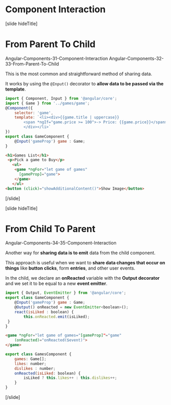 # Component Interaction

[slide hideTitle]

# From Parent To Child

Angular-Components-31-Component-Interaction
Angular-Components-32-33-From-Parent-To-Child

This is the most common and straightforward method of sharing data. 

It works by using the `@Input()` decorator to **allow data to be passed via the template**. 

```js
import { Component, Input } from '@angular/core';
import { Game } from '../games/game';
@Component({
    selector: 'game',
    template: `<li><div>{{game.title | uppercase}}
        <span *ngIf="game.price >= 100">-> Price: {{game.price}}</span>
        </div></li>`
})
export class GameComponent {
    @Input('gameProp') game : Game;
}
```

```html
<h1>Games List</h1>
 <p>Pick a game to Buy</p>
   <ul>
	<game *ngFor="let game of games" 
	  [gameProp]="game">
	</game>
   </ul>
<button (click)="showAdditionalContent()">Show Image</button>
```

[/slide]

[slide hideTitle]

# From Child To Parent

Angular-Components-34-35-Component-Interaction

Another way for **sharing data is to emit** data from the child component. 

This approach is useful when we want to **share data changes that occur on things** like **button clicks**, form **entries**, and other user events.

In the child, we declare an **onReacted** variable with the **Output decorator** and we set it to be equal to a new **event emitter**.

```js
import { Output, EventEmitter } from '@angular/core';
export class GameComponent {
    @Input('gameProp') game : Game;
    @Output() onReacted = new EventEmitter<boolean>();
    react(isLiked : boolean) {
        this.onReacted.emit(isLiked); 
 } 
}
```

```html
<game *ngFor="let game of games="[gameProp]"="game"    	 
    (onReacted)="onReacted($event)">
</game>
```

```js
export class GamesComponent {
    games: Game[];
    likes: number;
    dislikes : number;
    onReacted(isLiked: boolean) {
        isLiked ? this.likes++ : this.dislikes++;
    }
}
```

[/slide]



